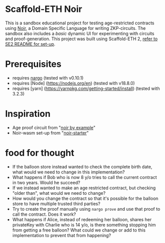 # Scaffold-ETH Noir

This is a sandbox educational project for testing age-restricted contracts using [Noir](https://noir-lang.org/), a Domain Specific Language for writing ZKP-circuits. The sandbox also includes a *basic* dynamic UI for experimenting with circuits and proof-generation. This project was built using Scaffold-ETH 2, [refer to SE2 README for set-up](https://github.com/scaffold-eth/scaffold-eth-2#readme).

# Prerequisites
* requires [nargo](https://noir-lang.org/dev/getting_started/nargo_installation) (tested with v0.10.1)
* requires [Node] (https://nodejs.org/en) (tested with v18.8.0)
* requires [yarn] (https://yarnpkg.com/getting-started/install) (tested with 3.2.3)

# Inspiration
- Age proof circuit from "[noir by example](https://noir-by-example.org/gadgets/zk-age-verification/)"
- Noir-wasm set-up from "[noir-starter](https://github.com/noir-lang/noir-starter)"

# food for thought
- If the balloon store instead wanted to check the complete birth date, what would we need to change in this implementation?
- What happens if Bob who is now 8 y/o tries to call the current contract in two years. Would he succeed?
- If we instead wanted to make an age restricted contract, but checking "older than", what would we need to change?
- How would you change the contract so that it's possible for the balloon store to have multiple trusted third parties?
- Try to create the proof manually using `nargo prove` and use that proof to call the contract. Does it work?
- What happens if Alice, instead of redeeming her balloon, shares her privateKey with Charlie who is 14 y/o, is there something stopping him from getting a free balloon? What could we change or add to this implementation to prevent that from happening?
